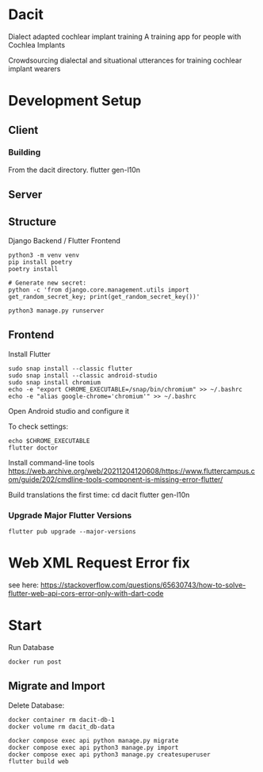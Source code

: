 # Dacit

Dialect adapted cochlear implant training
A training app for people with Cochlea Implants

Crowdsourcing dialectal and situational utterances for training cochlear implant wearers

# Development Setup

## Client

### Building

From the dacit directory.
flutter gen-l10n

## Server


## Structure

Django Backend / Flutter Frontend

```
python3 -m venv venv
pip install poetry
poetry install

# Generate new secret:
python -c 'from django.core.management.utils import get_random_secret_key; print(get_random_secret_key())'

python3 manage.py runserver
```

## Frontend

Install Flutter

```
sudo snap install --classic flutter
sudo snap install --classic android-studio
sudo snap install chromium
echo -e "export CHROME_EXECUTABLE=/snap/bin/chromium" >> ~/.bashrc
echo -e "alias google-chrome='chromium'" >> ~/.bashrc
```

Open Android studio and configure it

To check settings:
```
echo $CHROME_EXECUTABLE
flutter doctor
```

Install command-line tools https://web.archive.org/web/20211204120608/https://www.fluttercampus.com/guide/202/cmdline-tools-component-is-missing-error-flutter/

Build translations the first time:
cd dacit
flutter gen-l10n


### Upgrade Major Flutter Versions
```
flutter pub upgrade --major-versions
```

# Web XML Request Error fix
see here: https://stackoverflow.com/questions/65630743/how-to-solve-flutter-web-api-cors-error-only-with-dart-code
# Start

Run Database
```
docker run post
```

## Migrate and Import

Delete Database:
```
docker container rm dacit-db-1
docker volume rm dacit_db-data 
```
```
docker compose exec api python manage.py migrate
docker compose exec api python3 manage.py import
docker compose exec api python3 manage.py createsuperuser
flutter build web
```

